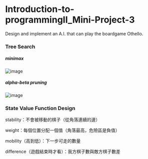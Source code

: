 # Introduction-to-programmingII_Mini-Project-3
Design and implement an A.I. that can play the boardgame Othello.

### Tree Search
##### minimax
![image](https://user-images.githubusercontent.com/56674338/112515995-c48a2080-8dd1-11eb-941e-46042c4b40b2.png)
##### alpha-beta pruning
![image](https://user-images.githubusercontent.com/56674338/112516087-e08dc200-8dd1-11eb-9298-415e3feddcbd.png)

### State Value Function Design
stability：不會被移動的棋子（從角落連續的邊）

weight：每個位置分配一個值（角落最高，危險區是負值）

mobility（高到低）：下一步可走的數量

difference（遊戲結束時才看）：我方棋子數與敵方棋子數差
